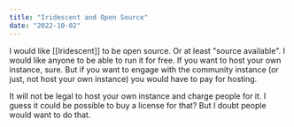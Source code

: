 ```yaml
---
title: "Iridescent and Open Source"
date: "2022-10-02"
---
```


I would like [[Iridescent]] to be open source. Or at least "source available". I would like anyone to be able to run it for free. If you want to host your own instance, sure. But if you want to engage with the community instance (or just, not host your own instance) you would have to pay for hosting.

It will not be legal to host your own instance and charge people for it. I guess it could be possible to buy a license for that? But I doubt people would want to do that.
